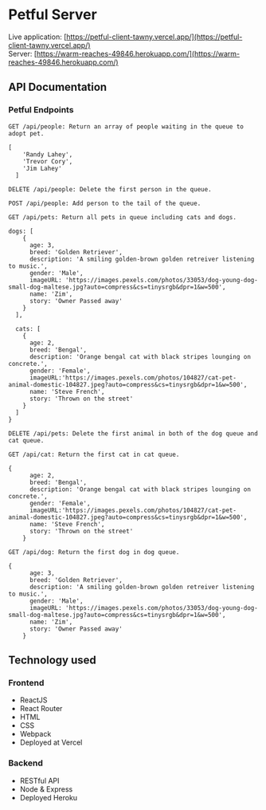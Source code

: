 # Petful Server

Live application: [https://petful-client-tawny.vercel.app/](https://petful-client-tawny.vercel.app/)<br/>
Server: [https://warm-reaches-49846.herokuapp.com/](https://warm-reaches-49846.herokuapp.com/)

## API Documentation

### Petful Endpoints

    GET /api/people: Return an array of people waiting in the queue to adopt pet.

```
[
    'Randy Lahey',
    'Trevor Cory',
    'Jim Lahey'
  ]
```

    DELETE /api/people: Delete the first person in the queue.

    POST /api/people: Add person to the tail of the queue.

    GET /api/pets: Return all pets in queue including cats and dogs.

```
dogs: [
    {
      age: 3,
      breed: 'Golden Retriever',
      description: 'A smiling golden-brown golden retreiver listening to music.',
      gender: 'Male',
      imageURL: 'https://images.pexels.com/photos/33053/dog-young-dog-small-dog-maltese.jpg?auto=compress&cs=tinysrgb&dpr=1&w=500',
      name: 'Zim',
      story: 'Owner Passed away'
    }
  ],

  cats: [
    {
      age: 2,
      breed: 'Bengal',
      description: 'Orange bengal cat with black stripes lounging on concrete.',
      gender: 'Female',
      imageURL:'https://images.pexels.com/photos/104827/cat-pet-animal-domestic-104827.jpeg?auto=compress&cs=tinysrgb&dpr=1&w=500',
      name: 'Steve French',
      story: 'Thrown on the street'
    }
  ]
}

```

    DELETE /api/pets: Delete the first animal in both of the dog queue and cat queue.

    GET /api/cat: Return the first cat in cat queue.

```
{
      age: 2,
      breed: 'Bengal',
      description: 'Orange bengal cat with black stripes lounging on concrete.',
      gender: 'Female',
      imageURL:'https://images.pexels.com/photos/104827/cat-pet-animal-domestic-104827.jpeg?auto=compress&cs=tinysrgb&dpr=1&w=500',
      name: 'Steve French',
      story: 'Thrown on the street'
    }
```

    GET /api/dog: Return the first dog in dog queue.

```
{
      age: 3,
      breed: 'Golden Retriever',
      description: 'A smiling golden-brown golden retreiver listening to music.',
      gender: 'Male',
      imageURL: 'https://images.pexels.com/photos/33053/dog-young-dog-small-dog-maltese.jpg?auto=compress&cs=tinysrgb&dpr=1&w=500',
      name: 'Zim',
      story: 'Owner Passed away'
    }
```

## Technology used

### Frontend

- ReactJS
- React Router
- HTML
- CSS
- Webpack
- Deployed at Vercel

### Backend

- RESTful API
- Node & Express
- Deployed Heroku
